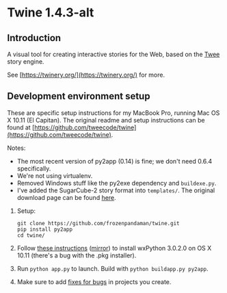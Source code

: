 # Twine 1.4.3-alt

## Introduction

A visual tool for creating interactive stories for the Web, based on the [Twee](https://github.com/tweecode/twee) story engine.

See [https://twinery.org/](https://twinery.org/) for more.

## Development environment setup

These are specific setup instructions for my MacBook Pro, running Mac OS X 10.11 (El Capitan). The original readme and setup instructions can be found at [https://github.com/tweecode/twine](https://github.com/tweecode/twine).

Notes:
 - The most recent version of py2app (0.14) is fine; we don't need 0.6.4 specifically.
 - We're not using virtualenv.
 - Removed Windows stuff like the py2exe dependency and `buildexe.py`.
 - I've added the SugarCube-2 story format into `templates/`. The original download page can be found [here](https://www.motoslave.net/sugarcube/2/#downloads).

1. Setup:
   ```
   git clone https://github.com/frozenpandaman/twine.git
   pip install py2app
   cd twine/
   ```

2. Follow [these instructions](http://davixx.fr/blog/2016/01/25/wxpython-on-os-x-el-capitan/) ([mirror](https://web.archive.org/web/20170926104627/http://davixx.fr/blog/2016/01/25/wxpython-on-os-x-el-capitan/)) to install wxPython 3.0.2.0 on OS X 10.11 (there's a bug with the .pkg installer). 

3. Run `python app.py` to launch. Build with `python buildapp.py py2app`.

4. Make sure to add [fixes for bugs](https://twinery.org/wiki/twine_1.4.2_bugs) in projects you create.